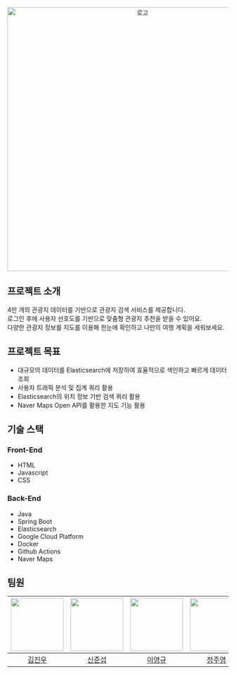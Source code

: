<p align="center">
<img src="https://github.com/user-attachments/assets/b4e26227-4af6-41f8-9715-0fc2c109fd1d" alt="로고" width="600px"/>
</p>

## 프로젝트 소개

4만 개의 관광지 데이터를 기반으로 관광지 검색 서비스를 제공합니다.  
로그인 후에 사용자 선호도를 기반으로 맞춤형 관광지 추천을 받을 수 있어요.  
다양한 관광지 정보를 지도를 이용해 한눈에 확인하고 나만의 여행 계획을 세워보세요.

## 프로젝트 목표

- 대규모의 데이터를 Elasticsearch에 저장하여 효율적으로 색인하고 빠르게 데이터 조회
- 사용자 트래픽 분석 및 집계 쿼리 활용
- Elasticsearch의 위치 정보 기반 검색 쿼리 활용
- Naver Maps Open API를 활용한 지도 기능 활용


## 기술 스택


### Front-End

- HTML
- Javascript
- CSS

### Back-End

- Java
- Spring Boot
- Elasticsearch
- Google Cloud Platform
- Docker
- Github Actions
- Naver Maps

## 팀원


| <img src="https://avatars.githubusercontent.com/u/87473656?v=4" width="120px" max-height="120px"> | <img src="https://avatars.githubusercontent.com/u/57559288?v=4" width="120px" max-height="120px"> | <img src="https://avatars.githubusercontent.com/u/38491312?v=4" width="120px" max-height="120px"> |    <img src="https://avatars.githubusercontent.com/u/113237476?v=4" width="120px" max-height="120px">    |
|:-------------------------------------------------------------------------------------------------:|:-------------------------------------------------------------------------------------------------:|:-------------------------------------------------------------------------------------------------------------------------------------:|:----------------------------------------------------------------------------------------------------------------------------------:|
|                                [김진우](https://github.com/Laon0125)                                 |                                 [신준섭](https://github.com/jsjseop)                                 |                                                  [이영규](https://github.com/mafatofu)                                                   |                                               [정주영](https://github.com/wjdwndudghlw)                                               |
